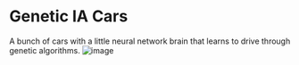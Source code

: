 # Genetic IA Cars

A bunch of cars with a little neural network brain that learns to drive through genetic algorithms.
![image](https://github.com/Eliyaan/IA_Voitures_GeneticAlgorithm/assets/103932369/9d295812-84f8-4e8b-8ec1-bfba2d516b02)
